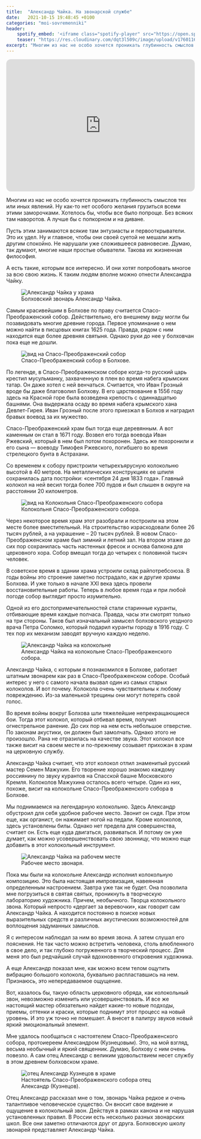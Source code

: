 ```yaml
---
title:  "Александр Чайка. На звонарской службе"
date:   2021-10-15 19:48:45 +0100
categories: "moi-sovremenniki"
header:
    spotify_embed: '<iframe class="spotify-player" src="https://open.spotify.com/embed/episode/76NiQ8004d8H9pV960d6DL?utm_source=generator" frameBorder="0" allowfullscreen="" allow="autoplay; clipboard-write; encrypted-media; fullscreen; picture-in-picture" loading="lazy"></iframe>'
    teaser: "https://res.cloudinary.com/dqt3l509c/image/upload/v1760116695/zvony-scaled_sc5j3m.jpg"
excerpt: "Многим из нас не особо хочется проникать глубинность смыслов тех или иных явлений. Ну как-то нет особого желания грузиться всеми этими заморочками. Хотелось бы, чтобы все было попроще. Без всяких там наворотов. А лучше бы с попкорном и на диване. Пусть этим занимаются всякие там энтузиасты и первооткрыватели. Это их удел. Ну и главное, чтобы они своей суетой не мешали жить другим спокойно. Не нарушали уже сложившееся равновесие. Думаю, так думают, многие наши простые обыватели. Такова их жизненная философия."
---
```


<iframe data-testid="embed-iframe" style="border-radius:12px" src="https://open.spotify.com/embed/episode/76NiQ8004d8H9pV960d6DL?utm_source=generator" width="100%" height="352" frameBorder="0" allowfullscreen="" allow="autoplay; clipboard-write; encrypted-media; fullscreen; picture-in-picture" loading="lazy"></iframe>

Многим из нас не особо хочется проникать глубинность смыслов тех или иных явлений. Ну как-то нет особого желания грузиться всеми этими заморочками. Хотелось бы, чтобы все было попроще. Без всяких там наворотов. А лучше бы с попкорном и на диване.

Пусть этим занимаются всякие там энтузиасты и первооткрыватели. Это их удел. Ну и главное, чтобы они своей суетой не мешали жить другим спокойно. Не нарушали уже сложившееся равновесие. Думаю, так думают, многие наши простые обыватели. Такова их жизненная философия.

А есть такие, которым все интересно. И они хотят попробовать многое за всю свою жизнь. К таким людям вполне можно отнести Александра Чайку.

<figure class="align-center">
<img src="https://res.cloudinary.com/dqt3l509c/image/upload/v1760116796/pered-soborom-scaled_doorjs.jpg" alt="Александр Чайка у храма">
<figcaption>Болховский звонарь Александр Чайка.</figcaption>
</figure>

Самым красивейшим в Болхове по праву считается Спасо-Преображенский собор. Действительно, его внешнему виду могли бы позавидовать многие древние города. Первое упоминание о нем можно найти в писцовых книгах 1625 года. Правда, рядом с ним находится еще более древняя святыня. Однако руки до нее у болховчан пока еще не дошли.

<figure class="align-center">
<img src="https://res.cloudinary.com/dqt3l509c/image/upload/v1760115669/sobor-scaled_l0p98l.jpg" alt="вид на Спасо-Преображенский собор">
<figcaption>Спасо-Преображенский собор в Болхове.</figcaption>
</figure>

По легенде, в Спасо-Преображенском соборе когда-то русский царь крестил мусульманку, захваченную в плен во время набега крымских татар. Он даже хотел с ней венчаться. Считается, что Иван Грозный вроде бы даже благоволил Болхову. В его царствование в 1556 году здесь на Красной горе была возведена крепость с одиннадцатью башнями. Она выдержала осаду во время набега крымского хана Девлет-Гирея. Иван Грозный после этого приезжал в Болхов и наградил бравых воевод за их мужество.

Спасо-Преображенский храм был тогда еще деревянным. А вот каменным он стал в 1671 году. Возвел его тогда воевода Иван Ржевский, который в нем был потом похоронен. Здесь же похоронили и его сына — воеводу Тимофея Ржевского, погибшего во время стрелецкого бунта в Астрахани.

Со временем к собору пристроили четырехъярусную колокольню высотой в 40 метров. На металлических конструкциях ее шпиля сохранилась дата постройки: «сентября 24 дня 1833 года». Главный колокол на ней весил тогда более 700 пудов и был слышен в округе на расстоянии 20 километров.

<figure class="align-center">
<img src="https://res.cloudinary.com/dqt3l509c/image/upload/v1760118532/kolokolnja-sobora-scaled_wsgihe.jpg" alt="вид на Колокольня Спасо-Преображенского собора">
<figcaption>Колокольня Спасо-Преображенского собора.</figcaption>
</figure>

Через некоторое время храм этот разобрали и построили на этом месте более вместительный. На строительство израсходовали более 26 тысяч рублей, а на украшение – 20 тысяч рублей. В новом Спасо-Преображенском храме был зимний и летний зал. На втором этаже до сих пор сохранилась часть настенных фресок и основа балкона для церковного хора. Собор вмещал тогда до четырех с половиной тысяч человек.

В советское время в здании храма устроили склад райпотребсоюза. В годы войны это строение заметно пострадало, как и другие храмы Болхова. И уже только в начале XXI века здесь провели восстановительные работы. Теперь в любое время года и при любой погоде собор выглядит просто изумительно.

Одной из его достопримечательностей стали старинные куранты, отбивающие время каждые полчаса. Правда, часы эти смотрят только на три стороны. Таков был изначальный замысел болховского уездного врача Петра Соломко, который подарил куранты городу в 1916 году. С тех пор их механизм заводят вручную каждую неделю.

<figure class="align-center">
<img src="https://res.cloudinary.com/dqt3l509c/image/upload/v1760118627/na-kolokolne-sobora-scaled_wtdn4r.jpg" alt="Александр Чайка на колокольне">
<figcaption>Александр Чайка на колокольне Спасо-Преображенского собора.</figcaption>
</figure>

Александр Чайка, с которым я познакомился в Болхове, работает штатным звонарем как раз в Спасо-Преображенском соборе. Особый интерес у него с самого начала вызвал один из самых старых колоколов. И вот почему. Колокола очень чувствительны к любому повреждению. Из-за маленькой трещины они могут потерять свой голос.

Во время войны вокруг Болхова шли тяжелейшие непрекращающиеся бои. Тогда этот колокол, который отбивал время, получил огнестрельное ранение. До сих пор на нем есть небольшое отверстие. По законам акустики, он должен был замолчать. Однако этого не произошло. Рана не отразилась на качестве звука. Этот колокол все также висит на своем месте и по-прежнему созывает прихожан в храм на церковную службу.

Александр Чайка считает, что этот колокол отлил знаменитый русский мастер Семен Мажухин. Его творение хорошо знакомо каждому россиянину по звуку курантов на Спасской башне Московского Кремля. Колоколов Мажухина осталось всего четыре. Один из них, похоже, висит на колокольне Спасо-Преображенского собора в Болхове.

Мы поднимаемся на легендарную колокольню. Здесь Александр обустроил для себя удобное рабочее место. Звонит он сидя. При этом еще, как органист, он нажимает ногой на педали. Кроме колоколов, здесь установлены билы. Однако нет предела для совершенства, считает он. Есть еще куда двигаться, развиваться. И потому он уже думает, как можно усовершенствовать свою звонницу, что можно еще добавить в этот колокольный инструмент.

<figure class="align-center">
<img src="https://res.cloudinary.com/dqt3l509c/image/upload/v1760118742/na-rabochem-meste-scaled_ulti06.jpg" alt="Александр Чайка на рабочем месте">
<figcaption>Рабочее место звонаря.</figcaption>
</figure>

Пока мы были на колокольне Александр исполнил колокольную композицию. Это была настоящая импровизация, навеянная определенным настроением. Завтра уже так не будет. Она позволила мне погрузиться в святая святых, проникнуть в творческую лабораторию художника. Причем, необычного. Творца колокольного звона. Который непросто «дергает за веревочки», как говорит сам Александр Чайка. А находится постоянно в поиске новых выразительных средств и различных акустических возможностей для воплощения задуманных замыслов.

Я с интересом наблюдал за ним во время звона. А затем слушал его пояснения. Не так часто можно встретить человека, столь влюбленного в свое дело, и так глубоко погруженного в творческий процесс. Для меня это был редчайший случай вдохновенного откровения художника.

А еще Александр показал мне, как можно всем телом ощутить вибрацию большого колокола, буквально распластавшись на нем. Признаюсь, это непередаваемое ощущение.

Вот, казалось бы, такую область церковного обряда, как колокольный звон, невозможно изменить или усовершенствовать. И все же настоящий мастер обязательно найдет какие-то новые подходы, приемы, оттенки и краски, которые поднимут этот процесс на новый уровень. И это уж точно не помешает. А внесет в палитру звуков новый яркий эмоциональный элемент.

Мне удалось пообщаться с настоятелем Спасо-Преображенского собора, протоиереем Александром (Кузнецовым). Это, на мой взгляд, весьма необычный и яркий священник. Думаю, Болхову с ним очень повезло. А сам отец Александр с великим удовольствием несет службу в этом древнем болховском храме.

<figure class="align-center">
<img src="https://res.cloudinary.com/dqt3l509c/image/upload/v1760118868/otec-aleksandr-scaled_zuswj4.jpg" alt="отец Александр Кузнецов в храме">
<figcaption>Настоятель Спасо-Преображенского собора отец Александр (Кузнецов).</figcaption>
</figure>

Отец Александр рассказал мне о том, звонарь Чайка редкое и очень талантливое человеческое существо. Он вносит свое видение и ощущение в колокольный звон. Действуя в рамках канона и не нарушая установленных правил. В России есть несколько разных звонарских школ. Все они заметно отличаются друг от друга. Болховскую школу звонарей представляет Александр Чайка.